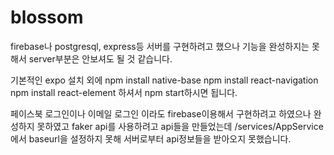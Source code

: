 # blossom
firebase나 postgresql, express등 서버를 구현하려고 했으나 기능을 완성하지는 못해서
server부분은 안보셔도 될 것 같습니다.

기본적인 expo 설치 외에
npm install native-base
npm install react-navigation
npm install react-element
하셔서 npm start하시면 됩니다.

페이스북 로그인이나 이메일 로그인 이라도 firebase이용해서 구현하려고 하였으나 완성하지 못하였고
faker api를 사용하려고 api들을 만들었는데 /services/AppService에서 baseurl을 설정하지 못해 서버로부터 api정보들을 받아오지 못했습니다. 
